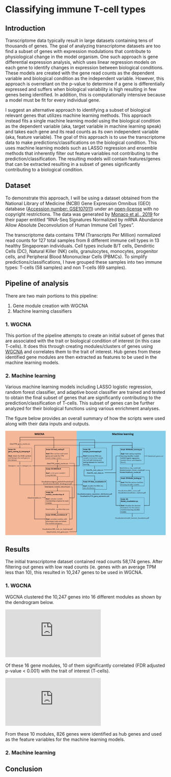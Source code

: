 # Classifying immune T-cell types

## Introduction
Transcriptome data typically result in large datasets containing tens of thousands of genes. The goal of analyzing transcriptome datasets are too find
a subset of genes with expression modulations that contribute to physiological change in the model organism. One such approach is gene differential
expression analysis, which uses linear regression models on each gene to identify changes in expression between biological conditions. These models
are created with the gene read counts as the dependent variable and biological condition as the independent variable. However, this approach is
overreliant on the p-value to determine if a gene is differentially expressed and suffers when biological variability is high resulting in few genes
being identified. In addition, this is computationally intensive because a model must be fit for every individual gene.

I suggest an alternative approach to identifying a subset of biological relevant genes that utilizes machine learning methods. This approach instead
fits a single machine learning model using the biological condition as the dependent variable (aka, target variable in machine learning speak) and
takes each gene and its read counts as its own independent variable (aka, feature variable). The goal of this approach is to use the transcriptome
data to make predictions/classifications on the biological condition. This uses machine learning models such as LASSO regression and ensemble methods
that inherently filter out feature variables not contributing to the prediction/classification. The resulting models will contain features/genes
that can be extracted resulting in a subset of genes significantly contributing to a biological condition.

## Dataset
To demonstrate this approach, I will be using a dataset obtained from the National Library of Medicine (NCBI) Gene Expression Omnibus (GEO) database
([Accession number: GSE107011](https://www.ncbi.nlm.nih.gov/geo/query/acc.cgi?acc=GSE107011)) under an
[open-license](https://www.ncbi.nlm.nih.gov/geo/info/disclaimer.html) with no copyright restrictions. The data was generated by
[Monaco et al., 2019](https://www.cell.com/cellreports/fulltext/S2211-1247(19)30059-2?_returnURL=https%3A%2F%2Flinkinghub.elsevier.com%2Fretrieve%2Fpii%2FS2211124719300592%3Fshowall%3Dtrue#secsectitle0135)
for their paper entitled “RNA-Seq Signatures Normalized by mRNA Abundance Allow Absolute Deconvolution of Human Immune Cell Types”.

The transcriptome data contains TPM (Transcripts Per Million) normalized read counts for 127 total samples from 8 different immune cell types in 13
healthy Singaporean individuals. Cell types include B/T cells, Dendiritic Cells (DC), Natural Killer (NK) cells, granulocytes, monocytes, progenitor
cells, and Peripheral Blood Mononuclear Cells (PBMCs). To simplify predictions/classifications, I have grouped these samples into two immune types:
T-cells (58 samples) and non T-cells (69 samples).

## Pipeline of analysis
There are two main portions to this pipeline:

1. Gene module creation with WGCNA
2. Machine learning classifiers

### 1. WGCNA
This portion of the pipeline attempts to create an initial subset of genes that are associated with the trait or biological condition of interest
(in this case T-cells). It does this through creating modules/clusters of genes using
[WGCNA](https://bmcbioinformatics.biomedcentral.com/articles/10.1186/1471-2105-9-559) and correlates them to the trait of interest. Hub genes from
these identified gene modules are then extracted as features to be used in the machine learning models.

### 2. Machine learning
Various machine learning models including LASSO logistic regression, random forest classifier, and adaptive boost classifier are trained and tested
to obtain the final subset of genes that are significantly contributing to the prediction/classification of T-cells. This subset of genes can be further
analyzed for their biological functions using various enrichment analyses.

The figure below provides an overall summary of how the scripts were used along with their data inputs and outputs.

![alt text](https://github.com/dswede43/bioinformatics_analyses/blob/b5b87813d602f4981f243eb30b61d8a0b1f20f32/Machine%20learning/Immune%20cell%20classification/analysis_pipeline.JPG)

## Results
The initial transcriptome dataset contained read counts 58,174 genes. After filtering out genes with low read counts (ie. genes with an average TPM
less than 10), this resulted in 10,247 genes to be used in WGCNA.

### 1. WGCNA
WGCNA clustered the 10,247 genes into 16 different modules as shown by the dendrogram below.

![alt text](https://github.com/dswede43/bioinformatics_analyses/blob/2fd8490619a38ab629bad228ce3035503553c4f3/Machine%20learning/Immune%20cell%20classification/Visualizations/module_dendrogram.pdf)

Of these 16 gene modules, 10 of them significantly correlated (FDR adjusted p-value < 0.001) with the trait of interest (T-cells).

![alt text](https://github.com/dswede43/bioinformatics_analyses/blob/2fd8490619a38ab629bad228ce3035503553c4f3/Machine%20learning/Immune%20cell%20classification/Visualizations/ME_trait_cor_heatmap.pdf)

From these 10 modules, 826 genes were identified as hub genes and used as the feature variables for the machine learning models.

### 2. Machine learning


## Conclusion
